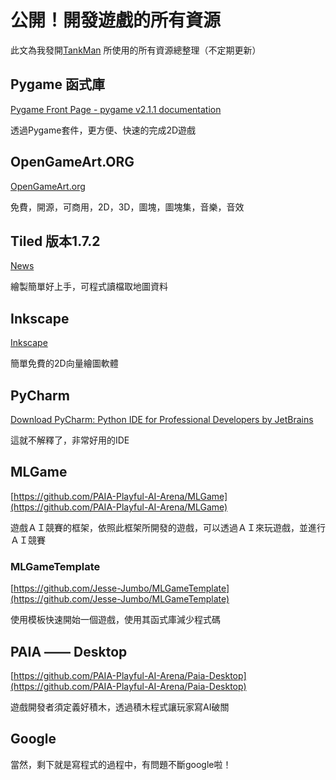 # 公開！開發遊戲的所有資源

此文為我發開[TankMan](https://github.com/Jesse-Jumbo/TankMan) 所使用的所有資源總整理（不定期更新）

## Pygame 函式庫

[Pygame Front Page - pygame v2.1.1 documentation](https://www.pygame.org/docs/index.html)

透過Pygame套件，更方便、快速的完成2D遊戲

## OpenGameArt.ORG

[OpenGameArt.org](https://opengameart.org/)

免費，開源，可商用，2D，3D，圖塊，圖塊集，音樂，音效

## Tiled 版本1.7.2

[News](https://www.mapeditor.org/news)

繪製簡單好上手，可程式讀檔取地圖資料

## Inkscape

[Inkscape](https://inkscape.org/)

簡單免費的2D向量繪圖軟體

## PyCharm

[Download PyCharm: Python IDE for Professional Developers by JetBrains](https://www.jetbrains.com/pycharm/download/#section=windows)

這就不解釋了，非常好用的IDE

## MLGame

[https://github.com/PAIA-Playful-AI-Arena/MLGame](https://github.com/PAIA-Playful-AI-Arena/MLGame)

遊戲ＡＩ競賽的框架，依照此框架所開發的遊戲，可以透過ＡＩ來玩遊戲，並進行ＡＩ競賽

### MLGameTemplate

[https://github.com/Jesse-Jumbo/MLGameTemplate](https://github.com/Jesse-Jumbo/MLGameTemplate)

使用模板快速開始一個遊戲，使用其函式庫減少程式碼

## PAIA —— Desktop

[https://github.com/PAIA-Playful-AI-Arena/Paia-Desktop](https://github.com/PAIA-Playful-AI-Arena/Paia-Desktop)

遊戲開發者須定義好積木，透過積木程式讓玩家寫AI破關

## Google

當然，剩下就是寫程式的過程中，有問題不斷google啦！